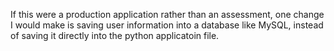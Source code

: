 If this were a production application rather than an assessment, one change I would make is saving user information into a database like MySQL, instead of saving it directly into the python applicatoin file.
